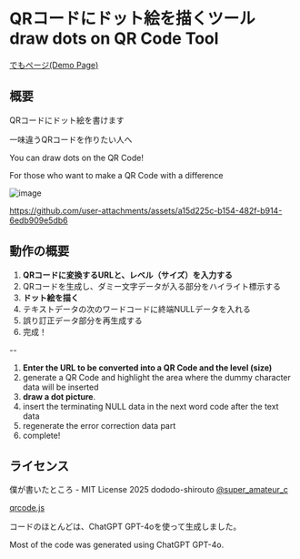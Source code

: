 # QRコードにドット絵を描くツール draw dots on QR Code Tool

[でもページ(Demo Page)](https://dododoshirouto.github.io/qrcode-pixelart/)

## 概要

QRコードにドット絵を書けます

一味違うQRコードを作りたい人へ

You can draw dots on the QR Code!

For those who want to make a QR Code with a difference

![image](https://github.com/user-attachments/assets/d8b32e03-0232-433a-8c45-acfb757783fa)

https://github.com/user-attachments/assets/a15d225c-b154-482f-b914-6edb909e5db6

## 動作の概要

1. **QRコードに変換するURLと、レベル（サイズ）を入力する**
2. QRコードを生成し、ダミー文字データが入る部分をハイライト標示する
3. **ドット絵を描く**
4. テキストデータの次のワードコードに終端NULLデータを入れる
5. 誤り訂正データ部分を再生成する
6. 完成！

--

1. **Enter the URL to be converted into a QR Code and the level (size)**
2. generate a QR Code and highlight the area where the dummy character data will be inserted
3. **draw a dot picture**.
4. insert the terminating NULL data in the next word code after the text data
5. regenerate the error correction data part
6. complete!

## ライセンス

僕が書いたところ - MIT License 2025 dododo-shirouto [@super_amateur_c](https://x.com/super_amateur_c)

[qrcode.js](https://github.com/davidshimjs/qrcodejs/tree/master)

コードのほとんどは、ChatGPT GPT-4oを使って生成しました。

Most of the code was generated using ChatGPT GPT-4o.
